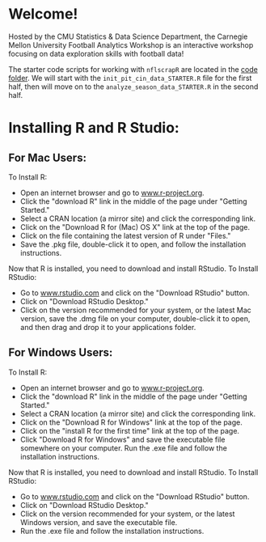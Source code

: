 # Welcome!

Hosted by the CMU Statistics & Data Science Department, the Carnegie Mellon University 
Football Analytics Workshop is an interactive workshop focusing on data exploration skills with 
football data!

The starter code scripts for working with `nflscrapR` are located in the 
[code folder](https://github.com/ryurko/nflscrapR-data/blob/master/workshop/code).
We will start with the `init_pit_cin_data_STARTER.R` file for the first half,
then will move on to the `analyze_season_data_STARTER.R` in the second half.

# Installing R and R Studio:

## For Mac Users:

To Install R:

+ Open an internet browser and go to www.r-project.org.
+ Click the "download R" link in the middle of the page under "Getting Started."
+ Select a CRAN location (a mirror site) and click the corresponding link.
+ Click on the "Download R for (Mac) OS X" link at the top of the page.
+ Click on the file containing the latest version of R under "Files."
+ Save the .pkg file, double-click it to open, and follow the installation instructions.

Now that R is installed, you need to download and install RStudio. To Install RStudio:
+ Go to www.rstudio.com and click on the "Download RStudio" button.
+ Click on "Download RStudio Desktop."
+ Click on the version recommended for your system, or the latest Mac version, save the .dmg file on your computer, double-click it to open, and then drag and drop it to your applications folder.

## For Windows Users:

To Install R:

+ Open an internet browser and go to www.r-project.org.
+ Click the "download R" link in the middle of the page under "Getting Started."
+ Select a CRAN location (a mirror site) and click the corresponding link.  
+ Click on the "Download R for Windows" link at the top of the page.  
+ Click on the "install R for the first time" link at the top of the page.
+ Click "Download R for Windows" and save the executable file somewhere on your computer.  Run the .exe file and follow the installation instructions.  

Now that R is installed, you need to download and install RStudio.  To Install RStudio:

+ Go to www.rstudio.com and click on the "Download RStudio" button.
+ Click on "Download RStudio Desktop."
+ Click on the version recommended for your system, or the latest Windows version, and save the executable file.
+ Run the .exe file and follow the installation instructions.     
